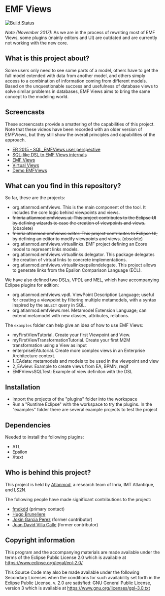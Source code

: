 EMF Views
=========

[![Build Status](https://travis-ci.org/atlanmod/emfviews.svg?branch=master)](https://travis-ci.org/atlanmod/emfviews)

*Note (November 2017)*: As we are in the process of rewriting most of EMF Views,
some plugins (mainly editors and UI) are outdated and are currently not working
with the new core.

What is this project about?
---------------------------

Some users only need to see some parts of a model, others have to get the full
model extended with data from another model, and others simply access to a
combination of information coming from different models. Based on the
unquestionable success and usefulness of database views to solve similar
problems in databases, EMF Views aims to bring the same concept to the modeling
world.

Screencasts
-----------
These screencasts provide a smattering of the capabilities of this project.
Note that these videos have been recorded with an older version of EMFViews, but
they still show the overall principles and capabilities of the approach.
* [ER 2015 - SQL_EMFViews user perspective](https://youtu.be/TabEjn4Jr4Q)
* [SQL-like DSL to EMF Views internals](http://youtu.be/cds_DU_VJcM)
* [EMF Views](https://www.youtube.com/watch?v=KoCiV8fvNj8)
* [Virtual Views](https://www.youtube.com/watch?v=JRjCqyTM2x8)
* [Demo EMFViews](https://www.youtube.com/watch?v=Lo4kz6Hx3Kg)

What can you find in this repository?
-------------------------------------

So far, these are the projects:

* org.atlanmod.emfviews. This is the main component of the tool. It
  includes the core logic behind viewpoints and views.
* ~~fr.inria.atlanmod.emfviews.ui. This project contributes to the Eclipse UI by
  defining wizards to ease the creation of viewpoints and views.~~ (obsolete)
* ~~fr.inria.atlanmod.emfviews.editor. This project contributes to Eclipse UI, by
  defining an editor to modify viewpoints and views.~~ (obsolete)
* org.atlanmod.emfviews.virtuallinks. EMF project defining an Ecore model
  to represent links models.
* org.atlanmod.emfviews.virtuallinks.delegator. This package delegates the
  creation of virtual links to concrete implementations.
* org.atlanmod.emfviews.virtuallinksepsilondelegate. This project allows to
  generate links from the Epsilon Comparison Language (ECL).

We have also defined two DSLs, VPDL and MEL, which have accompanying Eclipse
plugins for edition:

* org.atlanmod.emfviews.vpdl.  ViewPoint Description Language; useful for
  creating a viewpoint by filtering multiple metamodels, with a syntax inspired
  by the `SELECT` query in SQL.
* org.atlanmod.emfviews.mel.  Metamodel Extension Language; can extend
  metamodel with new classes, attributes, relations.

The `examples` folder can help give an idea of how to use EMF Views:

* myFirstViewTutorial. Create your first Viewpoint and View.
* myFirstViewTransformationTutorial. Create your first M2M transformation using
  a View as input
* enterpriseEAtutorial. Create more complex views in an Enterprise Architecture
  context.
* 1_EAdata: metamodels and models to be used in the viewpoint and view
* 2_EAview: Example to create views from EA, BPMN, reqif
* EMFViewsSQLTest: Example of view definiton with the DSL

Installation
------------
* Import the projects of the "plugins" folder into the workspace
* Run a "Runtime Eclipse" with the workspace to try the plugins. In the
  "examples" folder there are several example projects to test the project

Dependencies
------------
Needed to install the following plugins:
* ATL
* Epsilon
* Xtext

Who is behind this project?
---------------------------
This project is held by [Atlanmod](http://www.emn.fr/z-info/atlanmod), a
research team of Inria, IMT Atlantique, and LS2N.

The following people have made significant contributions to the project:

* [fmdkdd](https://github.com/fmdkdd "fmdkdd") (primary contact)
* [Hugo Bruneliere](https://github.com/Hugo-Bruneliere "Hugo Bruneliere")
* [Jokin Garcia Perez](https://github.com/jokingarcia "Jokin Garcia Perez")
  (former contributor)
* [Juan David Villa Calle](https://github.com/juandavidvillacalle "Juan David
  Villa Calle") (former contributor)

Copyright information
---------------------

This program and the accompanying materials are made available under the terms
of the Eclipse Public License 2.0 which is available at
https://www.eclipse.org/legal/epl-2.0/

This Source Code may also be made available under the following Secondary
Licenses when the conditions for such availability set forth in the Eclipse
Public License, v. 2.0 are satisfied: GNU General Public License, version 3
which is available at https://www.gnu.org/licenses/gpl-3.0.txt
